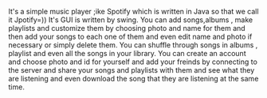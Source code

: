 It's a simple music player ;ike Spotify which is written in Java so that we call it Jpotify=))
It's GUI is written by swing.
You can add songs,albums , make playlists and customize them by choosing photo and name for them and then add your songs to each one of them and even edit
name and photo if necessary or simply delete them.
You can shuffle through songs in albums , playlist and even all the songs in your library.
You can create an account and choose photo and id for yourself and add your freinds by connecting to the server and share your songs 
and playlists with them and see what they are listening and even download the song that they are listening at the same time.
